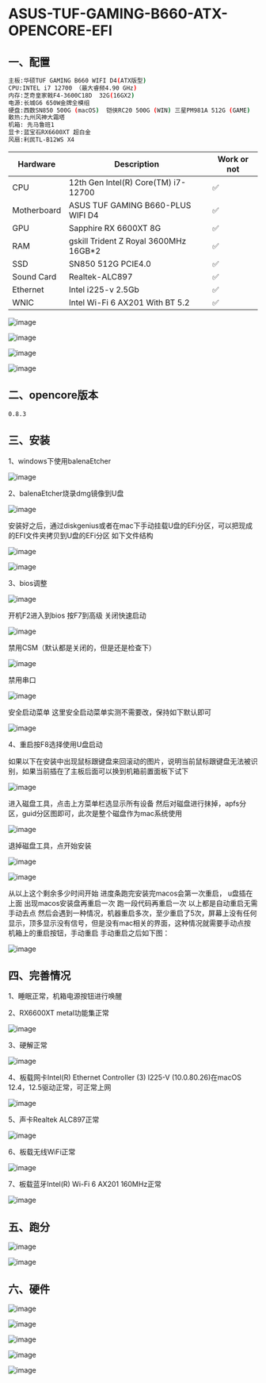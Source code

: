 # ASUS-TUF-GAMING-B660-ATX-OPENCORE-EFI
## 一、配置
```bash
主板:华硕TUF GAMING B660 WIFI D4(ATX版型)
CPU:INTEL i7 12700 （最大睿频4.90 GHz)
内存:芝奇皇家戟F4-3600C18D  32G(16GX2)
电源:长城G6 650W金牌全模组
硬盘:西数SN850 500G (macOS)  铠侠RC20 500G (WIN) 三星PM981A 512G (GAME)
散热:九州风神大霜塔
机箱: 先马鲁班1
显卡:蓝宝石RX6600XT 超白金
风扇:利民TL-B12WS X4
```

| Hardware    | Description                             | Work or not |
| ----------- | --------------------------------------- | ----------- |
| CPU         | 12th Gen Intel(R) Core(TM) i7-12700   | ✅           |
| Motherboard | ASUS TUF GAMING B660-PLUS WIFI D4      | ✅           |
| GPU         | Sapphire RX 6600XT 8G        | ✅           |
| RAM         | gskill Trident Z Royal  3600MHz 16GB*2                 | ✅           |
| SSD         | SN850 512G PCIE4.0  | ✅           |
| Sound Card  | Realtek-ALC897                          | ✅           |
| Ethernet    | Intel i225-v 2.5Gb              | ✅           |
| WNIC        | Intel Wi-Fi 6 AX201 With BT 5.2         | ✅           |


![image](https://user-images.githubusercontent.com/35289289/179716053-05308723-a524-47ea-9618-e56740146c4a.png)

![image](https://user-images.githubusercontent.com/35289289/179716209-24d0f839-8bc9-4199-ac34-2a6a4e64aed6.png)

![image](https://user-images.githubusercontent.com/35289289/179717138-f7491f23-e60b-4493-8b1a-16848f9fa862.png)

![image](https://user-images.githubusercontent.com/35289289/179717256-532b2cf9-3ce0-4ffc-887b-24be4c6e012f.png)




## 二、opencore版本

`0.8.3`

## 三、安装
1、windows下使用balenaEtcher


![image](https://user-images.githubusercontent.com/35289289/179437830-6b79fa28-0e0a-4017-80d5-4fe905119b22.png)



2、balenaEtcher烧录dmg镜像到U盘

![image](https://user-images.githubusercontent.com/35289289/179437874-e2c4c847-bdff-4edb-92df-31e7e832eb42.png)

安装好之后，通过diskgenius或者在mac下手动挂载U盘的EFi分区，可以把现成的EFI文件夹拷贝到U盘的EFi分区
如下文件结构

![image](https://user-images.githubusercontent.com/35289289/179437915-84abde54-5082-4e6d-863b-277095464b5e.png)

![image](https://user-images.githubusercontent.com/35289289/179437934-c34eca50-4e66-4c11-a198-64cd74408c9b.png)


3、bios调整

![image](https://user-images.githubusercontent.com/35289289/179437986-0b766cd2-ecda-400f-88bf-304861b01649.png)


开机F2进入到bios
按F7到高级
关闭快速启动


![image](https://user-images.githubusercontent.com/35289289/179438057-ed9c439c-8c43-4714-ba91-1bb802d6e9e0.png)


禁用CSM（默认都是关闭的，但是还是检查下）

![image](https://user-images.githubusercontent.com/35289289/179438094-c3a56991-fe57-4548-a2b1-e9a4b65a562d.png)


禁用串口

![image](https://user-images.githubusercontent.com/35289289/179438136-b70dc456-27a3-4ce7-bf6f-4cecfe08c5b5.png)


安全启动菜单
这里安全启动菜单实测不需要改，保持如下默认即可


![image](https://user-images.githubusercontent.com/35289289/179438173-cdc2fd3b-6b7e-4c41-8408-636f3875354a.png)



4、重启按F8选择使用U盘启动

如果以下在安装中出现鼠标跟键盘来回滚动的图片，说明当前鼠标跟键盘无法被识别，如果当前插在了主板后面可以换到机箱前置面板下试下


![image](https://user-images.githubusercontent.com/35289289/179438218-ae3eaf81-8df4-4660-9c6f-37a74cea17bd.png)


进入磁盘工具，点击上方菜单栏选显示所有设备
然后对磁盘进行抹掉，apfs分区，guid分区图即可，此次是整个磁盘作为mac系统使用


![image](https://user-images.githubusercontent.com/35289289/179438243-c7d9df3e-8fab-469c-9160-c31082aa6cbe.png)


退掉磁盘工具，点开始安装

![image](https://user-images.githubusercontent.com/35289289/179438294-d40ad5ae-b1a8-41b5-9bdb-ab6fa7d66dac.png)



![image](https://user-images.githubusercontent.com/35289289/179438327-20b02d02-2b44-41f6-bcbc-0dd08ed38972.png)



从以上这个剩余多少时间开始
进度条跑完安装完macos会第一次重启，
u盘插在上面
出现macos安装盘再重启一次
跑一段代码再重启一次
以上都是自动重启无需手动去点
然后会遇到一种情况，机器重启多次，至少重启了5次，屏幕上没有任何显示，顶多显示没有信号，但是没有mac相关的界面，这种情况就需要手动点按机箱上的重启按钮，手动重启
手动重启之后如下图：

![image](https://user-images.githubusercontent.com/35289289/179438369-668613bf-8047-4f47-8df0-7fc87e8bee3b.png)



## 四、完善情况
1、睡眠正常，机箱电源按钮进行唤醒

2、RX6600XT metal功能集正常

![image](https://user-images.githubusercontent.com/35289289/179439288-d9abbe70-b671-49f8-b920-5ab566805ae8.png)

3、硬解正常

![image](https://user-images.githubusercontent.com/35289289/179439367-25dec9b0-4f14-4f4d-9299-3a3e1de2de6c.png)

4、板载网卡Intel(R) Ethernet Controller (3) I225-V (10.0.80.26)在macOS 12.4，12.5驱动正常，可正常上网

![image](https://user-images.githubusercontent.com/35289289/179714931-5e2f975a-d8f1-42e4-a129-761c944513e7.png)


5、声卡Realtek ALC897正常

![image](https://user-images.githubusercontent.com/35289289/179715047-0d246098-83c7-4a98-8719-033455e121c7.png)



6、板载无线WiFi正常

![image](https://user-images.githubusercontent.com/35289289/185854375-2941940b-b26b-49f2-8029-ccaa8857eaef.png)


7、板载蓝牙Intel(R) Wi-Fi 6 AX201 160MHz正常

![image](https://user-images.githubusercontent.com/35289289/185854465-3911c8fe-470f-4394-9864-7b33a1af0558.png)


## 五、跑分

![image](https://user-images.githubusercontent.com/35289289/179439060-e070034c-35a8-4adb-aec3-c39b3312026f.png)


![image](https://user-images.githubusercontent.com/35289289/179439086-a62dc1b5-56a4-4605-9a63-fbae5be58b64.png)




## 六、硬件

![image](https://user-images.githubusercontent.com/35289289/185855457-e6d4fef2-6b58-4e0e-a35c-f5e5c2ae9dee.png)


![image](https://user-images.githubusercontent.com/35289289/185855518-c8562ead-3fb0-47bb-8e8b-37781abb1d1e.png)


![image](https://user-images.githubusercontent.com/35289289/185855610-6ec3f122-47a1-4837-ad03-7c3a53831238.png)


![image](https://user-images.githubusercontent.com/35289289/185855660-4ca28445-dd50-4a60-a2cb-103307502603.png)


![image](https://user-images.githubusercontent.com/35289289/185855732-5a744592-0fd1-49c8-b9db-d60255572431.png)






